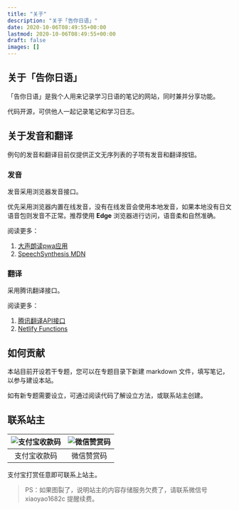 ```yaml
---
title: "关于"
description: "关于「告你日语」"
date: 2020-10-06T08:49:55+00:00
lastmod: 2020-10-06T08:49:55+00:00
draft: false
images: []
---
```


## 关于「告你日语」

「告你日语」是我个人用来记录学习日语的笔记的网站，同时兼并分享功能。

代码开源，可供他人一起记录笔记和学习日志。

## 关于发音和翻译

例句的发音和翻译目前仅提供正文无序列表的子项有发音和翻译按钮。

### 发音

发音采用浏览器发音接口。

优先采用浏览器内置在线发音，没有在线发音会使用本地发音，如果本地没有日文语音包则发音不正常。推荐使用 **Edge** 浏览器进行访问，语音柔和自然准确。

阅读更多：

1. [大声朗读pwa应用](https://github.com/guozhigq/ReadAloud)
2. [SpeechSynthesis MDN](https://developer.mozilla.org/en-US/docs/Web/API/SpeechSynthesis/speak)

### 翻译

采用腾讯翻译接口。

阅读更多：

1. [腾讯翻译API接口](https://cloud.tencent.com/document/api/551/15619)
2. [Netlify Functions](https://www.netlify.com/products/functions/)

## 如何贡献

本站目前开设若干专题，您可以在专题目录下新建 markdown 文件，填写笔记，以参与建设本站。

如有新专题需要设立，可通过阅读代码了解设立方法，或联系站主创建。

## 联系站主

|   ![支付宝收款码](https://tellyouwhat-static-1251995834.cos.ap-chongqing.myqcloud.com/images/20220803232706.png)   |  ![微信赞赏码](https://tellyouwhat-static-1251995834.cos.ap-chongqing.myqcloud.com/images/20220803232652.png)    |
| :-: | :-: |
|    支付宝收款码  |   微信赞赏码   |

支付宝打赏任意即可联系上站主。

> PS：如果图裂了，说明站主的内容存储服务欠费了，请联系微信号 xiaoyao1682c 提醒续费。

